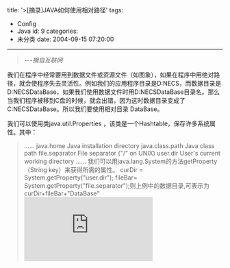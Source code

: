 title: '>[摘录]JAVA如何使用相对路径'
tags:
  - Config
  - Java
id: 9
categories:
  - 未分类
date: 2004-09-15 07:20:00
---

><span style="font-style: italic;">---摘自互联网</span>

我们在程序中经常要用到数据文件或资源文件（如图象），如果在程序中用绝对路径，就会使程序失去灵活性。例如我们的应用程序目录是D:NECS，而数据目录是 D:NECSDataBase，如果我们使用数据文件时用D:NECSDataBase目录名。那么当我们程序被移到C盘的时候，就会出错，因为这时数据目录变成了C:NECSDataBase。所以我们要使用相对目录 DataBase。 

我们可以使用类java.util.Properties ，该类是一个Hashtable，保存许多系统属性。其中：

> ……
> java.home Java installation directory
> java.class.path Java class path
> file.separator File separator ("/" on UNIX)
> user.dir User's current working directory
> ……
我们可以用java.lang.System的方法getProperty（String key）来获得所需的属性。
> curDir = System.getProperty("user.dir");
> fileBar= System.getProperty("file.separator");则上例中的数据目录,可表示为 curDir+fileBar+"DataBase" ![](http://samuel.cnblogs.com/aggbug/43372.html)